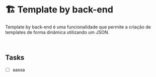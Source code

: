 # 🏗️ Template by back-end 

Template by back-end é uma funcionalidade que permite a criação de templates de forma dinâmica utilizando um JSON.

<br>

## Tasks

- [ ] aassa
